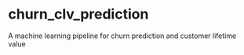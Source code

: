 # churn_clv_prediction
A machine learning pipeline for churn prediction and customer lifetime value
